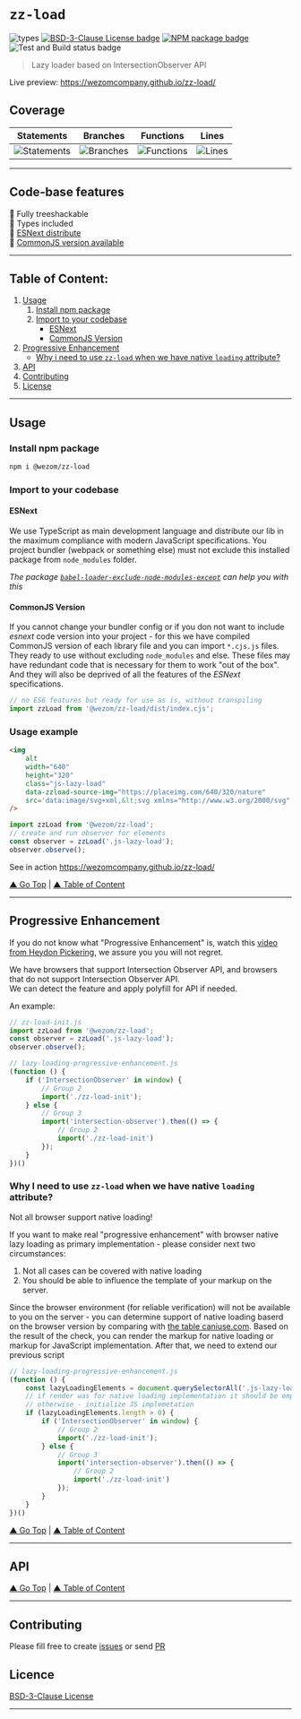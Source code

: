 # `zz-load`

![types](https://img.shields.io/badge/types-TypeScript-blue)
[![BSD-3-Clause License badge](https://img.shields.io/github/license/WezomCompany/zz-load)](https://github.com/WezomCompany/zz-load/blob/master/LICENSE)
[![NPM package badge](https://img.shields.io/badge/npm-install-orange.svg)](https://www.npmjs.com/package/@wezom/zz-load)
![Test and Build status badge](https://github.com/WezomCompany/zz-load/workflows/Test%20and%20Build/badge.svg)

> Lazy loader based on IntersectionObserver API

Live preview: https://wezomcompany.github.io/zz-load/

## Coverage

| Statements                | Branches                | Functions                | Lines                |
| ------------------------- | ----------------------- | ------------------------ | -------------------- |
| ![Statements](https://img.shields.io/badge/Coverage-32.93%25-red.svg) | ![Branches](https://img.shields.io/badge/Coverage-21.65%25-red.svg) | ![Functions](https://img.shields.io/badge/Coverage-27.45%25-red.svg) | ![Lines](https://img.shields.io/badge/Coverage-33.33%25-red.svg) |

---

## Code-base features

🌟 Fully treeshackable  
🌟 Types included  
🌟 [ESNext distribute](#esnext)  
🌟 [CommonJS version available](#commonjs-version)  


---

## Table of Content:

1. [Usage](#usage)
    1. [Install npm package](#install-npm-package)
    1. [Import to your codebase](#import-to-your-codebase)
        - [ESNext](#esnext)
        - [CommonJS Version](#commonjs-version)
1. [Progressive Enhancement](#progressive-enhancement)   
    - [Why i need to use `zz-load` when we have native `loading` attribute?](#why-i-need-to-use-zz-load-when-we-have-native-loading-attribute)
1. [API](#api)
1. [Contributing](#contributing)
1. [License](#licence)

---




## Usage

### Install npm package

```bash
npm i @wezom/zz-load
```

### Import to your codebase

#### ESNext

We use TypeScript as main development language and distribute our lib in the maximum compliance with modern JavaScript specifications. 
You project bundler (webpack or something else) must not exclude this installed package from `node_modules` folder.

_The package [`babel-loader-exclude-node-modules-except`](https://www.npmjs.com/package/babel-loader-exclude-node-modules-except) can help you with this_

#### CommonJS Version

If you cannot change your bundler config or if you don not want to include _esnext_ code version into your project - for this we have compiled CommonJS version of each library file and you can import `*.cjs.js` files. They ready to use without excluding `node_modules` and else. These files may have redundant code that is necessary for them to work "out of the box". And they will also be deprived of all the features of the _ESNext_ specifications.


```js
// no ES6 features but ready for use as is, without transpiling
import zzLoad from '@wezom/zz-load/dist/index.cjs';
```

### Usage example

```html
<img
    alt
    width="640"
    height="320"
    class="js-lazy-load"
    data-zzload-source-img="https://placeimg.com/640/320/nature"
    src='data:image/svg+xml,&lt;svg xmlns="http://www.w3.org/2000/svg" width="640" height="320"&gt;&lt;/svg&gt;'
/>
```

```js
import zzLoad from '@wezom/zz-load';
// create and run observer for elements
const observer = zzLoad('.js-lazy-load');
observer.observe();
```

See in action https://wezomcompany.github.io/zz-load/

[▲ Go Top](#) | [▲ Table of Content](#table-of-content)

---





## Progressive Enhancement

If you do not know what "Progressive Enhancement" is, watch this [video from Heydon Pickering](https://briefs.video/videos/is-progressive-enhancement-dead-yet/), we assure you you will not regret.

We have browsers that support Intersection Observer API, and browsers that do not support Intersection Observer API.    
We can detect the feature and apply polyfill for API if needed.  

An example: 
    

```js
// zz-load-init.js
import zzLoad from '@wezom/zz-load';
const observer = zzLoad('.js-lazy-load');
observer.observe();
```

```js
// lazy-loading-progressive-enhancement.js
(function () {
    if ('IntersectionObserver' in window) {
        // Group 2
        import('./zz-load-init');
    } else {
        // Group 3
        import('intersection-observer').then(() => {
            // Group 2
            import('./zz-load-init')
        });
    }
})()
```

### Why I need to use `zz-load` when we have native `loading` attribute?

Not all browser support native loading!

If you want to make real "progressive enhancement" with browser native lazy loading as primary implementation - please consider next two circumstances:

1. Not all cases can be covered with native loading
1. You should be able to influence the template of your markup on the server.
    
Since the browser environment (for reliable verification) will not be available to you on the server - you can determine support of native loading baserd on the browser version by comparing with [the table caniuse.com](https://caniuse.com/loading-lazy-attr). Based on the result of the check, you can render the markup for native loading or markup for JavaScript implementation. After that, we need to extend our previous script


```js
// lazy-loading-progressive-enhancement.js
(function () {
	const lazyLoadingElements = document.querySelectorAll('.js-lazy-load');
	// if render was for native loading implementation it should be empty
    // otherwise - initialize JS implemetation
    if (lazyLoadingElements.length > 0) {
        if ('IntersectionObserver' in window) {
            // Group 2
            import('./zz-load-init');
        } else {
            // Group 3
            import('intersection-observer').then(() => {
                // Group 2
                import('./zz-load-init')
            });
        }
    }
})()
```

[▲ Go Top](#) | [▲ Table of Content](#table-of-content)

---





## API

[▲ Go Top](#) | [▲ Table of Content](#table-of-content)

---



## Contributing

Please fill free to create [issues](https://github.com/WezomCompany/zz-load/issues) or send [PR](https://github.com/WezomCompany/zz-load/pulls)

## Licence

[BSD-3-Clause License](https://github.com/WezomCompany/zz-load/blob/master/LICENSE)

---
